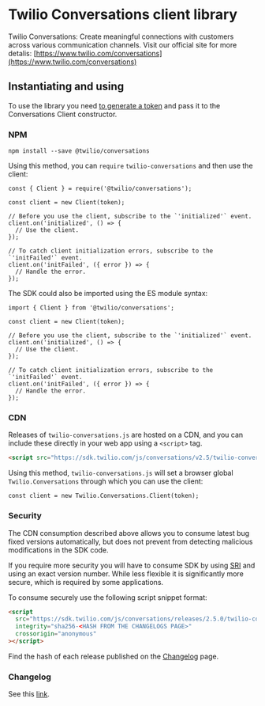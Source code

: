 # Twilio Conversations client library

Twilio Conversations: Create meaningful connections with customers across various communication channels.
Visit our official site for more detalis: [https://www.twilio.com/conversations](https://www.twilio.com/conversations)

## Instantiating and using

To use the library you need [to generate a token](https://www.twilio.com/docs/conversations/create-tokens) and pass it to the Conversations Client constructor.

### NPM

```
npm install --save @twilio/conversations
```

Using this method, you can `require` `twilio-conversations` and then use the
client:

```
const { Client } = require('@twilio/conversations');

const client = new Client(token);

// Before you use the client, subscribe to the `'initialized'` event.
client.on('initialized', () => {
  // Use the client.
});

// To catch client initialization errors, subscribe to the `'initFailed'` event.
client.on('initFailed', ({ error }) => {
  // Handle the error.
});
```

The SDK could also be imported using the ES module syntax:

```
import { Client } from '@twilio/conversations';

const client = new Client(token);

// Before you use the client, subscribe to the `'initialized'` event.
client.on('initialized', () => {
  // Use the client.
});

// To catch client initialization errors, subscribe to the `'initFailed'` event.
client.on('initFailed', ({ error }) => {
  // Handle the error.
});
```

### CDN

Releases of `twilio-conversations.js` are hosted on a CDN, and you can include these
directly in your web app using a `<script>` tag.

```html
<script src="https://sdk.twilio.com/js/conversations/v2.5/twilio-conversations.min.js"></script>
```

Using this method, `twilio-conversations.js` will set a browser global `Twilio.Conversations` through which you can use the client:

```
const client = new Twilio.Conversations.Client(token);
```

### Security

The CDN consumption described above allows you to consume latest bug fixed versions automatically,
but does not prevent from detecting malicious modifications in the SDK code.

If you require more security you will have to consume SDK by using [SRI](https://developer.mozilla.org/en-US/docs/Web/Security/Subresource_Integrity) and using an exact version
number. While less flexible it is significantly more secure, which is required by some applications.

To consume securely use the following script snippet format:

```html
<script
  src="https://sdk.twilio.com/js/conversations/releases/2.5.0/twilio-conversations.min.js"
  integrity="sha256-<HASH FROM THE CHANGELOGS PAGE>"
  crossorigin="anonymous"
></script>
```

Find the hash of each release published on the [Changelog](#changelog) page.

### Changelog

See this [link](https://www.twilio.com/docs/conversations/javascript/changelog).
